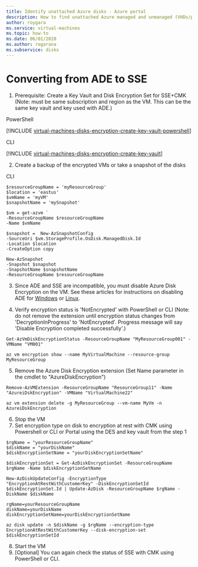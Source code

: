```yaml
---
title: Identify unattached Azure disks - Azure portal
description: How to find unattached Azure managed and unmanaged (VHDs/page blobs) disks by using the Azure portal.
author: roygara
ms.service: virtual-machines
ms.topic: how-to
ms.date: 06/01/2020
ms.author: rogarana
ms.subservice: disks
---
```


# Converting from ADE to SSE

1.	Prerequisite: Create a Key Vault and Disk Encryption Set for SSE+CMK  (Note: must be same subscription and region as the VM. This can be the same key vault and key used with ADE.) 

PowerShell

[!INCLUDE [virtual-machines-disks-encryption-create-key-vault-powershell](../../includes/virtual-machines-disks-encryption-create-key-vault-powershell.md)]

CLI

[!INCLUDE [virtual-machines-disks-encryption-create-key-vault](../../includes/virtual-machines-disks-encryption-create-key-vault-cli.md)]


2.	Create a backup of the encrypted VMs or take a snapshot of the disks 

CLI

```azurecli
$resourceGroupName = 'myResourceGroup' 
$location = 'eastus' 
$vmName = 'myVM'
$snapshotName = 'mySnapshot'

$vm = get-azvm `
-ResourceGroupName $resourceGroupName 
-Name $vmName

$snapshot =  New-AzSnapshotConfig 
-SourceUri $vm.StorageProfile.OsDisk.ManagedDisk.Id 
-Location $location 
-CreateOption copy

New-AzSnapshot 
-Snapshot $snapshot 
-SnapshotName $snapshotName 
-ResourceGroupName $resourceGroupName
```


3.	Since ADE and SSE are incompatible, you must disable Azure Disk Encryption on the VM. See these articles for instructions on disabling ADE for [Windows](windows/disk-encryption-windows.md#disable-encryption) or [Linux](linux/disk-encryption-linux.md#disable-encryption-for-linux-vms).

4.	Verify encryption status is 'NotEncrypted' with PowerShell or CLI (Note: do not remove the extension until encryption status changes from 'DecryptionInProgress' to 'NotEncrypted'. Progress message will say 'Disable Encryption completed successfully'.)

```azurepowershell
Get-AzVmDiskEncryptionStatus -ResourceGroupName "MyResourceGroup001" -VMName "VM001"
```

```azurecli
az vm encryption show --name MyVirtualMachine --resource-group MyResourceGroup
```

5.	Remove the Azure Disk Encryption extension (Set Name parameter in the cmdlet to "AzureDiskEncryption")

```azurepowershell
Remove-AzVMExtension -ResourceGroupName "ResourceGroup11" -Name "AzureiDskEncryption" -VMName "VirtualMachine22"
```

```azurecli
az vm extension delete -g MyResourceGroup --vm-name MyVm -n AzureiDskEncryption
```


6.	Stop the VM
7.	Set encryption type on disk to encryption at rest with CMK using Powershell or CLI or Portal using the DES and key vault from the step 1

```azurepowershell
$rgName = "yourResourceGroupName"
$diskName = "yourDiskName"
$diskEncryptionSetName = "yourDiskEncryptionSetName"
 
$diskEncryptionSet = Get-AzDiskEncryptionSet -ResourceGroupName $rgName -Name $diskEncryptionSetName
 
New-AzDiskUpdateConfig -EncryptionType "EncryptionAtRestWithCustomerKey" -DiskEncryptionSetId $diskEncryptionSet.Id | Update-AzDisk -ResourceGroupName $rgName -DiskName $diskName
```

```azurecli
rgName=yourResourceGroupName
diskName=yourDiskName
diskEncryptionSetName=yourDiskEncryptionSetName
 
az disk update -n $diskName -g $rgName --encryption-type EncryptionAtRestWithCustomerKey --disk-encryption-set $diskEncryptionSetId
```


8.	Start the VM
9.	[Optional] You can again check the status of SSE with CMK using PowerShell or CLI.
